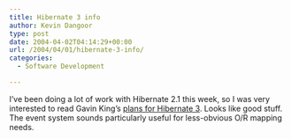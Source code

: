 ```yaml
---
title: Hibernate 3 info
author: Kevin Dangoor
type: post
date: 2004-04-02T04:14:29+00:00
url: /2004/04/01/hibernate-3-info/
categories:
  - Software Development

---
```

I&#8217;ve been doing a lot of work with Hibernate 2.1 this week, so I was very interested to read Gavin King&#8217;s [plans for Hibernate 3][1]. Looks like good stuff. The event system sounds particularly useful for less-obvious O/R mapping needs.

 [1]: http://blog.hibernate.org/cgi-bin/blosxom.cgi/2004/04/01#three "In Relation To..."